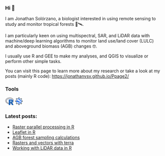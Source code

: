 ### Hi 👋

I am Jonathan Solórzano, a biologist interested in using remote sensing to study and monitor tropical forests 🌳🛰️. 

I am particularly keen on using multispectral, SAR, and LiDAR data with machine/deep learning algorithms to monitor land use/land cover (LULC) and aboveground biomass (AGB) changes 🤓.

I usually use R and GEE to make my analyses, and QGIS to visualize or perform other simple tasks.

You can visit this page to learn more about my research or take a look at my posts (mainly R code): https://jonathanvsv.github.io/Ppage2/

### Tools

<code><img height="25" class="center" alt="GEE" src="https://github.com/JonathanVSV/JonathanVSV/blob/main/imgs/r.png"></code>
<code><img height="25" class="center" alt="R" src="https://github.com/JonathanVSV/JonathanVSV/blob/main/imgs/GEE.png"></code>

### Latest posts: 

<!-- BLOG-POST-LIST:START -->
- [Raster parallel processing in R](https://jonathanvsv.github.io/Ppage2/blog/raster-parallel-processing/)
- [Leaflet in R](https://jonathanvsv.github.io/Ppage2/blog/Leaflet-in-r/)
- [AGB forest sampling calculations](https://jonathanvsv.github.io/Ppage2/blog/AGB-forest-sampling-calculations/)
- [Rasters and vectors with terra](https://jonathanvsv.github.io/Ppage2/blog/rasters-and-vectors-with-terra/)
- [Working with LiDAR data in R](https://jonathanvsv.github.io/Ppage2/blog/working-with-lidar/)
<!-- BLOG-POST-LIST:END -->
